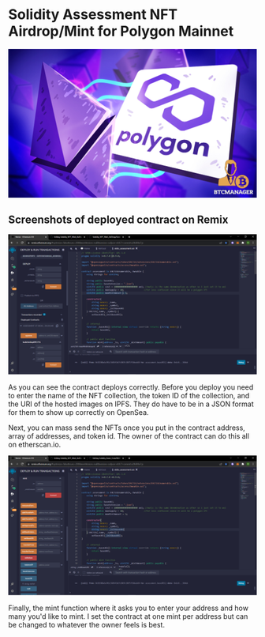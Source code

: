 # Solidity Assessment NFT Airdrop/Mint for Polygon Mainnet

![alt=""](Images/Polygon.jpg)

## Screenshots of deployed contract on Remix

![alt=""](Images/Remix.png)

As you can see the contract deploys correctly. Before you deploy you need to enter the name of the NFT collection, the token ID of the collection, and the URI of the hosted images on IPFS. They do have to be in a JSON format for them to show up correctly on OpenSea. 

Next, you can mass send the NFTs once you put in the contract address, array of addresses, and token id. The owner of the contract can do this all on etherscan.io.

![alt=""](Images/Remix2.png)

Finally, the mint function where it asks you to enter your address and how many you'd like to mint. I set the contract at one mint per address but can be changed to whatever the owner feels is best.
